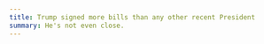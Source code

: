 ```yaml
---
title: Trump signed more bills than any other recent President
summary: He's not even close.
---
```

